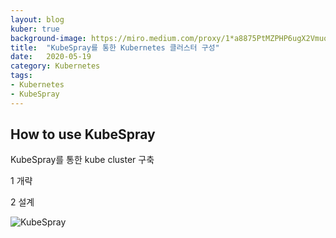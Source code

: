 ```yaml
---
layout: blog
kuber: true
background-image: https://miro.medium.com/proxy/1*a8875PtMZPHP6ugX2VmuoQ.png
title:  "KubeSpray를 통한 Kubernetes 클러스터 구성"
date:   2020-05-19
category: Kubernetes
tags:
- Kubernetes
- KubeSpray
---
```


##  How to use KubeSpray 
KubeSpray를 통한 kube cluster 구축
 
1 개략

2 설계

[1]: https://lapee79.github.io/article/setup-production-ready-kubernetes-on-baremetal-with-kubespray/featuredImage_hu3bced1e920add2777bea4e2136b2d62b_53357_700x350_fill_q95_box_smart1_2.png
  
![KubeSpray][1]





